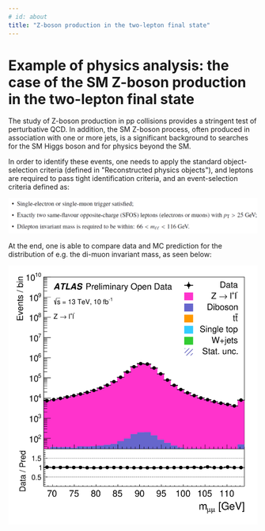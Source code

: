 ```yaml
---
# id: about
title: "Z-boson production in the two-lepton final state"
---
```


# Example of physics analysis: the case of the SM Z-boson production in the two-lepton final state

The study of Z-boson production in pp collisions provides a stringent test of perturbative QCD. In addition, the SM Z-boson process, often produced in association with one or more jets, is a significant background to searches for the SM Higgs boson and for physics beyond the SM.

In order to identify these events, one needs to apply the standard object-selection criteria (defined in "Reconstructed physics objects"), and leptons are required to pass tight identification criteria, and an event-selection criteria defined as:

![path](pictures/DL1.png)

At the end, one is able to compare data and MC prediction for the distribution of e.g. the di-muon invariant mass, as seen below:

![path](pictures/fig_04h.png)
